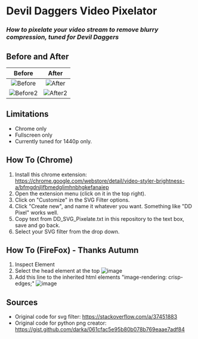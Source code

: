 # Devil Daggers Video Pixelator
### *How to pixelate your video stream to remove blurry compression, tuned for Devil Daggers*

## **Before and After**

| Before  | After |
| :---: | :---: |
| ![Before](https://i.imgur.com/zuZ6cBh.png) | ![After](https://i.imgur.com/1MREKz9.png) |
| ![Before2](https://i.imgur.com/QkFNPCL.png) | ![After2](https://i.imgur.com/zXmvz5C.png) |



## **Limitations**
- Chrome only
- Fullscreen only
- Currently tuned for 1440p only.


## **How To (Chrome)**
1. Install this chrome extension: https://chrome.google.com/webstore/detail/video-styler-brightness-a/bfmgdnjlifbmedglimhnbhgkefanaiep
2. Open the extension menu (click on it in the top right).
3. Click on "Customize" in the SVG Filter options.
4. Click "Create new", and name it whatever you want. Something like "DD Pixel" works well.
5. Copy text from DD_SVG_Pixelate.txt in this repository to the text box, save and go back.
6. Select your SVG filter from the drop down.

## **How To (FireFox) - Thanks Autumn**
1. Inspect Element
2. Select the head element at the top ![image](https://user-images.githubusercontent.com/54708757/187010597-c74f21b6-181b-459c-a4a0-4bdd62263cb0.png)
3. Add this line to the inherited html elements "image-rendering: crisp-edges;" ![image](https://user-images.githubusercontent.com/54708757/187010656-96c06298-9bfe-4e87-9bb2-a0afa56878f7.png)
  

## **Sources**
- Original code for svg filter: https://stackoverflow.com/a/37451883
- Original code for python png creator: https://gist.github.com/darka/061cfac5e95b80b078b769eaae7adf84
